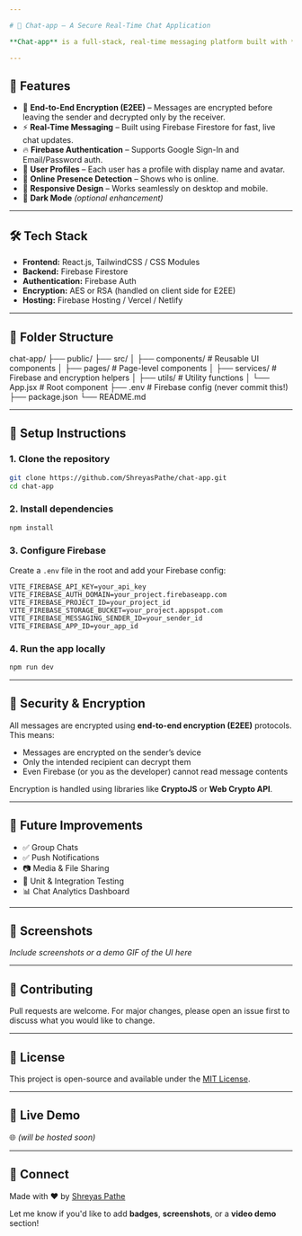 ```yaml
---

# 💬 Chat-app — A Secure Real-Time Chat Application

**Chat-app** is a full-stack, real-time messaging platform built with **React** and **Firebase**, featuring **end-to-end encryption (E2EE)** to ensure complete user privacy and secure communication.

---
```


## 🚀 Features

- 🔐 **End-to-End Encryption (E2EE)** – Messages are encrypted before leaving the sender and decrypted only by the receiver.
- ⚡ **Real-Time Messaging** – Built using Firebase Firestore for fast, live chat updates.
- 🔥 **Firebase Authentication** – Supports Google Sign-In and Email/Password auth.
- 🧾 **User Profiles** – Each user has a profile with display name and avatar.
- 👥 **Online Presence Detection** – Shows who is online.
- 📱 **Responsive Design** – Works seamlessly on desktop and mobile.
- 🌙 **Dark Mode** *(optional enhancement)*

---

## 🛠️ Tech Stack

- **Frontend:** React.js, TailwindCSS / CSS Modules
- **Backend:** Firebase Firestore
- **Authentication:** Firebase Auth
- **Encryption:** AES or RSA (handled on client side for E2EE)
- **Hosting:** Firebase Hosting / Vercel / Netlify

---

## 📁 Folder Structure


chat-app/
├── public/
├── src/
│   ├── components/        # Reusable UI components
│   ├── pages/             # Page-level components
│   ├── services/          # Firebase and encryption helpers
│   ├── utils/             # Utility functions
│   └── App.jsx            # Root component
├── .env                   # Firebase config (never commit this!)
├── package.json
└── README.md


---

## 🔧 Setup Instructions

### 1. Clone the repository

```bash
git clone https://github.com/ShreyasPathe/chat-app.git
cd chat-app
````

### 2. Install dependencies

```bash
npm install
```

### 3. Configure Firebase

Create a `.env` file in the root and add your Firebase config:

```env
VITE_FIREBASE_API_KEY=your_api_key
VITE_FIREBASE_AUTH_DOMAIN=your_project.firebaseapp.com
VITE_FIREBASE_PROJECT_ID=your_project_id
VITE_FIREBASE_STORAGE_BUCKET=your_project.appspot.com
VITE_FIREBASE_MESSAGING_SENDER_ID=your_sender_id
VITE_FIREBASE_APP_ID=your_app_id
```

### 4. Run the app locally

```bash
npm run dev
```

---

## 🔐 Security & Encryption

All messages are encrypted using **end-to-end encryption (E2EE)** protocols. This means:

* Messages are encrypted on the sender’s device
* Only the intended recipient can decrypt them
* Even Firebase (or you as the developer) cannot read message contents

Encryption is handled using libraries like **CryptoJS** or **Web Crypto API**.

---

## 🧠 Future Improvements

* ✅ Group Chats
* ✅ Push Notifications
* 📷 Media & File Sharing
* 🧪 Unit & Integration Testing
* 📊 Chat Analytics Dashboard

---

## 📸 Screenshots

*Include screenshots or a demo GIF of the UI here*

---

## 🙌 Contributing

Pull requests are welcome. For major changes, please open an issue first to discuss what you would like to change.

---

## 📜 License

This project is open-source and available under the [MIT License](LICENSE).

---

## 🔗 Live Demo

🌐 *(will be hosted soon)*

---

## 🤝 Connect

Made with ❤️ by [Shreyas Pathe](https://www.linkedin.com/in/shreyas-pathe/)


Let me know if you'd like to add **badges**, **screenshots**, or a **video demo** section!

